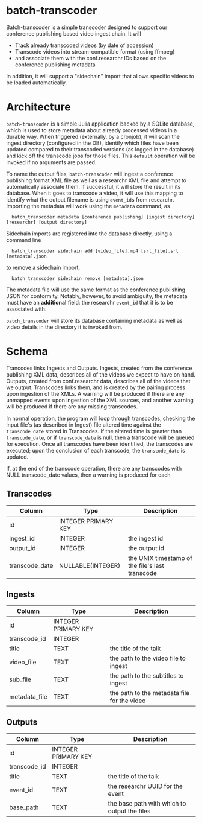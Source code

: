 # batch-transcoder

Batch-transcoder is a simple transcoder designed to support our conference publishing based video ingest chain. It will

* Track already transcoded videos (by date of accession)
* Transcode videos into stream-compatible format (using ffmpeg)
* and associate them with the conf.researchr IDs based on the conference publishing metadata

In addition, it will support a "sidechain" import that allows specific videos to be loaded automatically.

# Architecture

`batch-transcoder` is a simple Julia application backed by a SQLite database, which is used to store metadata about already processed videos in a durable way. 
When triggered (externally, by a cronjob), it will scan the ingest directory (configured in the DB), identify which files have been updated compared to their
transcoded versions (as logged in the database) and kick off the transcode jobs for those files. This `default` operation will be invoked if no arguments are passed.

To name the output files, `batch-transcoder` will ingest a conference publishing format XML file as well as a researchr XML file and attempt to automatically associate them. If 
successful, it will store the result in its database. When it goes to transcode a video, it will use this mapping to identify what the output filename is using `event_id`s from
researchr. Importing the metadata will work using the `metadata` command, as
```
  batch_transcoder metadata [conference publishing] [ingest directory] [researchr] [output directory]
```

Sidechain imports are registered into the database directly, using a command line
```
  batch_transcoder sidechain add [video_file].mp4 [srt_file].srt [metadata].json
```
to remove a sidechain import,
```
  batch_transcoder sidechain remove [metadata].json
```

The metadata file will use the same format as the conference publishing JSON for conformity. Notably, however, to avoid ambiguity, the metadata must have an **additional** field:
the researchr `event_id` that it is to be associated with.

`batch_transcoder` will store its database containing metadata as well as video details in the directory it is invoked from.

# Schema

Trancodes links Ingests and Outputs. Ingests, created from the conference publishing XML data, describes all of the videos we expect to have on hand. Outputs, created 
from conf.researchr data, describes all of the videos that we output. Transcodes links them, and is created by the pairing process upon ingestion of the XMLs. A warning
will be produced if there are any unmapped events upon ingestion of the XML sources, and another warning will be produced if there are any missing transcodes.

In normal operation, the program will loop through transcodes, checking the input file's (as described in Ingest) file altered time against the `transcode_date` stored
in Transcodes. If the altered time is greater than `transcode_date`, or if `transcode_date` is null, then a transcode will be queued for execution. Once all transcodes have
been identified, the transcodes are executed; upon the conclusion of each transcode, the `transcode_date` is updated.

If, at the end of the transcode operation, there are any transcodes with NULL transcode_date values, then a warning is produced for each

## Transcodes
| Column | Type | Description |
| - | - | - |
| id | INTEGER PRIMARY KEY | | 
| ingest_id | INTEGER | the ingest id |
| output_id | INTEGER | the output id |
| transcode_date | NULLABLE(INTEGER) | the UNIX timestamp of the file's last transcode |

## Ingests
| Column | Type | Description |
| - | - | - |
| id | INTEGER PRIMARY KEY | | 
| transcode_id | INTEGER | |
| title | TEXT | the title of the talk |
| video_file | TEXT | the path to the video file to ingest | 
| sub_file | TEXT| the path to the subtitles to ingest |
| metadata_file | TEXT | the path to the metadata file for the video |

## Outputs
| Column | Type | Description |
| - | - | - |
| id | INTEGER PRIMARY KEY | | 
| transcode_id | INTEGER | |
| title | TEXT | the title of the talk |
| event_id | TEXT | the researchr UUID for the event |
| base_path | TEXT | the base path with which to output the files |
